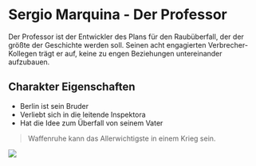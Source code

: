 # Sergio Marquina - Der Professor
Der Professor ist der Entwickler des Plans für den Raubüberfall, der der größte der Geschichte werden soll.
Seinen acht engagierten Verbrecher-Kollegen trägt er auf, keine zu engen Beziehungen untereinander aufzubauen.
## Charakter Eigenschaften
* Berlin ist sein Bruder
* Verliebt sich in die leitende Inspektora
* Hat die Idee zum Überfall von seinem Vater

> Waffenruhe kann das Allerwichtigste in einem Krieg sein.

<img src="https://static.wikia.nocookie.net/haus-des-geldes/images/a/a4/Professor.jpg/revision/latest/scale-to-width-down/310?cb=20200402194020&path-prefix=de"/>
